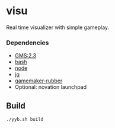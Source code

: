 # visu

Real time visualizer with simple gameplay. 

### Dependencies
- [GMS:2.3](https://gamemaker.io/en/gamemaker)
- [bash](https://gitforwindows.org/)
- [node](https://nodejs.org/en/)
- [jq](https://stedolan.github.io/jq/download/)
- [gamemaker-rubber](https://www.npmjs.com/package/gamemaker-rubber)
- Optional: novation launchpad

## Build
```bash
./yyb.sh build
```
